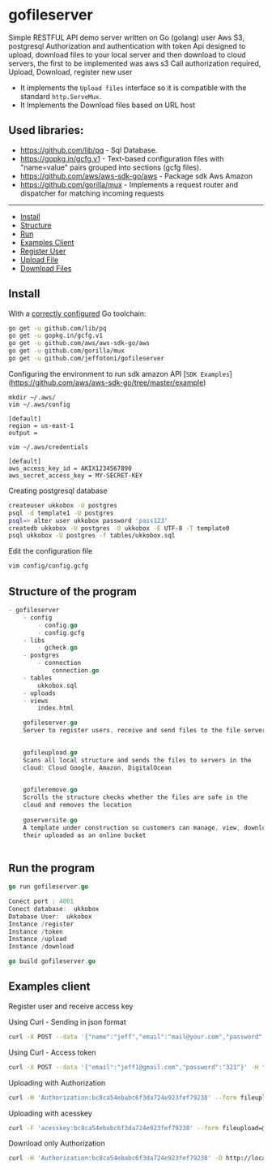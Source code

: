 # gofileserver
Simple RESTFUL API demo server written on Go (golang) user Aws S3, postgresql
Authorization and authentication with token
Api designed to upload, download files to your local server and then download 
to cloud servers, the first to be implemented was aws s3
Call authorization required, Upload, Download, register new user

* It implements the `Upload files` interface so it is compatible with the standard `http.ServeMux`.
* It Implements the Download files based on URL host


## Used libraries:
- https://github.com/lib/pq - Sql Database.
- https://gopkg.in/gcfg.v1 - Text-based configuration files with "name=value" pairs grouped into sections (gcfg files).
- https://github.com/aws/aws-sdk-go/aws - Package sdk Aws Amazon
- https://github.com/gorilla/mux - Implements a request router and dispatcher for matching incoming requests

---

* [Install](#install)
* [Structure](#structure)
* [Run](#runprogram)
* [Examples Client](#examples-client)
* [Register User](#register-user)
* [Upload File](#upload-files)
* [Download Files](#download-files)

## Install

With a [correctly configured](https://golang.org/doc/code.html#Workspaces) Go toolchain:

```sh
go get -u github.com/lib/pq
go get -u gopkg.in/gcfg.v1
go get -u github.com/aws/aws-sdk-go/aws
go get -u github.com/gorilla/mux
go get -u github.com/jeffotoni/gofileserver
```

Configuring the environment to run sdk amazon API
[`SDK Examples`] (https://github.com/aws/aws-sdk-go/tree/master/example)

```
mkdir ~/.aws/
vim ~/.aws/config

[default]
region = us-east-1
output = 

vim ~/.aws/credentials

[default]
aws_access_key_id = AKIX1234567890
aws_secret_access_key = MY-SECRET-KEY
```

Creating postgresql database

```sh
createuser ukkobox -U postgres
psql -d template1 -U postgres
psql=> alter user ukkobox password 'pass123'
createdb ukkobox -U postgres -O ukkobox -E UTF-8 -T template0
psql ukkobox -U postgres -f tables/ukkobox.sql
```

Edit the configuration file

```sh
vim config/config.gcfg
```

## Structure of the program
```go
- gofileserver
	- config
		- config.go
		- config.gcfg
	- libs
		- gcheck.go
	- postgres
		- connection
			connection.go
	- tables
		ukkobox.sql
	- uploads
	- views
		index.html

	gofileserver.go	
	Server to register users, receive and send files to the file server
	

	gofileupload.go
	Scans all local structure and sends the files to servers in the 
	cloud: Cloud Google, Amazon, DigitalOcean
	

	gofileremove.go
	Scrolls the structure checks whether the files are safe in the 
	cloud and removes the location
	
	goserversite.go
	A template under construction so customers can manage, view, download 
	their uploaded as an online bucket
	
```
## Run the program

```go
go run gofileserver.go 

Conect port : 4001
Conect database:  ukkobox
Database User:  ukkobox
Instance /register
Instance /token
Instance /upload
Instance /download

```

```go
go build gofileserver.go 
```

## Examples client

Register user and receive access key 

Using Curl - Sending in json format

```sh
curl -X POST --data '{"name":"jeff","email":"mail@your.com","password":"321"}' -H "Content-Type:application/json" http://localhost:4001/register
```

Using Curl - Access token

```sh
curl -X POST --data '{"email":"jeff1@gmail.com","password":"321"}' -H "Content-Type:application/json" http://localhost:4001/token
```

Uploading with Authorization
```sh
curl -H 'Authorization:bc8ca54ebabc6f3da724e923fef79238' --form fileupload=@nameFile.bz2 http://localhost:4001/upload
```

Uploading with acesskey

```sh
curl -F 'acesskey:bc8ca54ebabc6f3da724e923fef79238' --form fileupload=@nameFile.bz2 http://localhost:4001/upload
```

Download only Authorization

```sh
curl -H 'Authorization:bc8ca54ebabc6f3da724e923fef79238' -O http://localhost:4001/download/nameFile.bz2
```



